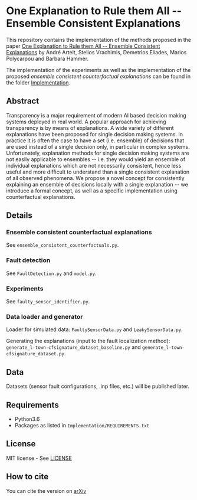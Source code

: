 # One Explanation to Rule them All -- Ensemble Consistent Explanations

This repository contains the implementation of the methods proposed in the paper [One Explanation to Rule them All -- Ensemble Consistent Explanations](paper.pdf) by André Artelt, Stelios Vrachimis, Demetrios Eliades, Marios Polycarpou and Barbara Hammer.

The implementation of the experiments as well as the implementation of the proposed *ensemble consistent counterfactual explanations* can be found in the folder [Implementation](Implementation/).

## Abstract

Transparency is a major requirement of modern AI based decision making systems deployed in real world. A popular approach for achieving transparency is by means of explanations.
A wide variety of different explanations have been proposed for single decision making systems. 
In practice it is often the case to have a set (i.e. ensemble) of decisions that are used instead of a single decision only, in particular in complex systems. Unfortunately, explanation methods for single decision making systems are not easily applicable to ensembles -- i.e. they would yield an ensemble of individual explanations which are not necessarily consistent, hence less useful and more difficult to understand than a single consistent explanation of all observed phenomena.
We propose a novel concept for consistently explaining an ensemble of decisions locally with a single explanation -- we introduce a formal concept, as well as a specific implementation using counterfactual explanations.

## Details

### Ensemble consistent counterfactual explanations

See `ensemble_consistent_counterfactuals.py`.

### Fault detection

See `FaultDetection.py` and `model.py`.

### Experiments

See `faulty_sensor_identifier.py`.

### Data loader and generator

Loader for simulated data: `FaultySensorData.py` and `LeakySensorData.py`.

Generating the explanations (input to the fault localization method): `generate_l-town-cfsignature_dataset_baseline.py` and `generate_l-town-cfsignature_dataset.py`.

## Data

Datasets (sensor fault configurations, .inp files, etc.) will be published later.

## Requirements

- Python3.6
- Packages as listed in `Implementation/REQUIREMENTS.txt`

## License

MIT license - See [LICENSE](LICENSE)

## How to cite

You can cite the version on [arXiv](https://arxiv.org/abs/2205.08974)
